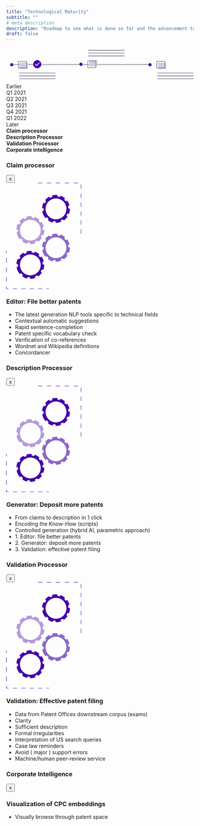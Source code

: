 ```yaml
---
title: "Technological Maturity"
subtitle: ""
# meta description
description: "Roadmap to see what is done so far and the advancement towards future"
draft: false
---
```


<!-- Banner for Roadmap Page-->
<div class='timeline-img'><svg width="926" height="174" viewBox="0 0 926 174" fill="none" xmlns="http://www.w3.org/2000/svg"><g id="roadmap"><path id="Vector" d="M711.102 82.0398H21.1026V84.0398H711.102V82.0398Z" fill="#3F3D56"/><path id="lineOne" d="M242.388 123.89H63.261V125.902H242.388V123.89Z" fill="#3F3D56"/><path id="lineTwo" d="M242.388 137.978H63.261V139.991H242.388V137.978Z" fill="#3F3D56"/><path id="lineThree" d="M242.388 152.067H63.261V154.08H242.388V152.067Z" fill="#3F3D56"/><path id="rectOne" d="M107.194 73.3357H66.904V106.072H107.194V73.3357Z" fill="#D0CDE1"/><path id="Vector_2" d="M101.319 101.035H59.3496V66.6206H101.319V101.035ZM61.0283 99.3565H99.6399V68.2994H61.0283V99.3565Z" fill="#3F3D56"/><path id="Vector_3" d="M27 92.1786C31.4183 92.1786 35 88.5969 35 84.1786C35 79.7603 31.4183 76.1786 27 76.1786C22.5817 76.1786 19 79.7603 19 84.1786C19 88.5969 22.5817 92.1786 27 92.1786Z" fill="#4400AA"/><path id="oneLine" d="M925.388 123.89H746.261V125.902H925.388V123.89Z" fill="#3F3D56"/><path id="twoLine" d="M925.388 137.978H746.261V139.991H925.388V137.978Z" fill="#3F3D56"/><path id="threeLine" d="M925.388 152.067H746.261V154.08H925.388V152.067Z" fill="#3F3D56"/><path id="rectThree" d="M790.194 73.3357H749.904V106.072H790.194V73.3357Z" fill="#D0CDE1"/><path id="Vector_4" d="M784.319 101.035H742.35V66.6206H784.319V101.035ZM744.028 99.3565H782.64V68.2994H744.028V99.3565Z" fill="#3F3D56"/><path id="Vector_5" d="M710 92.1786C714.418 92.1786 718 88.5969 718 84.1786C718 79.7603 714.418 76.1786 710 76.1786C705.582 76.1786 702 79.7603 702 84.1786C702 88.5969 705.582 92.1786 710 92.1786Z" fill="#4400AA"/><path id="line3" d="M584.388 40.1772H405.261V42.1899H584.388V40.1772Z" fill="#3F3D56"/><path id="line2" d="M584.388 26.0886H405.261V28.1013H584.388V26.0886Z" fill="#3F3D56"/><path id="line1" d="M584.388 12H405.261V14.0127H584.388V12Z" fill="#3F3D56"/><path id="rectTwo" d="M449.194 60.0082H408.904V92.744H449.194V60.0082Z" fill="#D0CDE1"/><path id="Vector_6" d="M443.319 99.4591H401.35V65.0444H443.319V99.4591ZM403.028 97.7803H441.64V66.7232H403.028V97.7803Z" fill="#3F3D56"/><path id="Vector_7" d="M369 89.9011C373.418 89.9011 377 86.3194 377 81.9011C377 77.4828 373.418 73.9011 369 73.9011C364.582 73.9011 361 77.4828 361 81.9011C361 86.3194 364.582 89.9011 369 89.9011Z" fill="#4400AA"/><path id="Vector_8" d="M153.102 100.04C163.044 100.04 171.102 91.9809 171.102 82.0398C171.102 72.0987 163.044 64.0398 153.102 64.0398C143.161 64.0398 135.102 72.0987 135.102 82.0398C135.102 91.9809 143.161 100.04 153.102 100.04Z" fill="white"/><path id="Vector_9" d="M153.087 61.7653C149.148 61.7653 145.298 62.9332 142.023 65.1213C138.749 67.3094 136.196 70.4194 134.689 74.0581C133.182 77.6968 132.787 81.7007 133.556 85.5636C134.324 89.4264 136.221 92.9746 139.006 95.7595C141.791 98.5445 145.339 100.441 149.202 101.209C153.065 101.978 157.068 101.583 160.707 100.076C164.346 98.569 167.456 96.0167 169.644 92.7419C171.832 89.4672 173 85.6171 173 81.6786C173 79.0636 172.485 76.4741 171.484 74.0581C170.483 71.6421 169.017 69.4469 167.168 67.5977C165.318 65.7486 163.123 64.2818 160.707 63.2811C158.291 62.2803 155.702 61.7653 153.087 61.7653ZM149.651 90.5898L141.086 82.0242L143.488 79.6216L149.66 85.7927L162.685 72.7674L165.087 75.17L149.651 90.5898Z" fill="#4400AA"/></g></svg>
</div>
<div id="timeline" class="card border-0 shadow">
  <!-- ROADMAP CHART -->
  <div id="life">
    <section class="year" style="left: 30px">Earlier</section>
    <section class="year" style="left: 160px">Q1 2021</section>
    <section class="year" style="left: 290px">Q2 2021</section>
    <section class="year" style="left: 420px">Q3 2021</section>
    <section class="year" style="left: 550px">Q4 2021</section>
    <section class="year" style="left: 680px">Q1 2022</section>
    <section class="year" style="left: 810px">Later</section>
    <div class="event" style="margin-left: 0">
      <div class="time claim" style="width: 422px" data-toggle="modal" data-target='#claim'>
      </div>
      <b>Claim processor</b>
    </div>
    <div class="event" style="margin-left: 0px">
      <div class="time description" style="width: 422px" data-toggle="modal" data-target='#description'></div>
      <b>Description Processor</b> 
    </div>
    <div class="event" style="margin-left: 0px">
      <div class="time validation" style="width: 552px" data-toggle="modal" data-target='#validation'></div>
      <b>Validation Processor</b>
    </div>
    <div class="event" style="margin-left: 0px">
      <div class="time corporate" style="width: 292px" data-toggle="modal" data-target='#corporate'></div>
      <b>Corporate intelligence</b>
    </div>
    <!-- MODAL POPUP  -->
    <div class="modal fade" id='claim'>
      <div class="modal-dialog">
        <div class="modal-content">
          <div class="modal-header">
            <h3>Claim processor</h3>
            <button class="close" type="button" data-dismiss='modal'>x</button>
          </div>
          <div class="modal-body">
            <svg width="202" height="285" viewBox="0 0 202 285" fill="none" xmlns="http://www.w3.org/2000/svg"><path d="M68.05 182.7C66.94 182.6 65.82 182.54 64.69 182.54C61.2058 182.54 57.7388 183.028 54.39 183.99L54.6 188.34L49.12 190.34L46.05 187.53C42.0552 189.834 38.5167 192.85 35.61 196.43L38.27 199.86L34.93 204.64L30.8 204.09C28.837 208.261 27.6671 212.761 27.35 217.36L31.5 218.65V224.48L27.8 226.4C28.9668 233.118 31.9515 239.388 36.43 244.53L40.27 242.53L44.39 246.65L43.14 250.65C46.9033 253.314 51.1281 255.257 55.6 256.38L57.6 252.5L63.34 253.5L64.59 257.5C64.59 257.5 64.65 257.5 64.68 257.5C69.2618 257.501 73.8045 256.657 78.08 255.01L77.49 250.69L82.77 248.23L86.07 250.76C89.8523 248.123 93.1195 244.815 95.71 241L92.71 237.81L95.63 232.76L99.81 232.94C101.329 228.809 102.104 224.441 102.1 220.04V219.41L97.85 218.49L97.34 212.68L100.86 210.44C99.6749 205.984 97.6745 201.787 94.96 198.06L90.96 199.74L87.21 195.27L88.8 191.43C85.2786 188.452 81.2375 186.15 76.88 184.64L74.56 188.32L68.93 186.81L68.05 182.7ZM92.73 220C92.73 225.538 91.0878 230.951 88.0111 235.556C84.9344 240.161 80.5614 243.749 75.4451 245.869C70.3288 247.988 64.6989 248.542 59.2674 247.462C53.836 246.382 48.8469 243.715 44.931 239.799C41.0151 235.883 38.3484 230.894 37.268 225.463C36.1876 220.031 36.7421 214.401 38.8613 209.285C40.9806 204.169 44.5694 199.796 49.174 196.719C53.7786 193.642 59.1921 192 64.73 192C72.1503 192.018 79.2615 194.974 84.5085 200.221C89.7556 205.468 92.7115 212.58 92.73 220V220Z" fill="#4400AA"/><path opacity="0.6" d="M137.05 136.7C135.94 136.6 134.82 136.54 133.69 136.54C130.206 136.54 126.739 137.028 123.39 137.99L123.6 142.34L118.12 144.34L115.05 141.53C111.055 143.834 107.517 146.85 104.61 150.43L107.27 153.86L103.93 158.64L99.8 158.09C97.837 162.261 96.6671 166.761 96.35 171.36L100.5 172.65V178.48L96.8 180.4C97.9668 187.118 100.951 193.388 105.43 198.53L109.27 196.53L113.39 200.65L112.14 204.65C115.903 207.314 120.128 209.257 124.6 210.38L126.6 206.5L132.34 207.5L133.59 211.5C133.59 211.5 133.65 211.5 133.68 211.5C138.262 211.501 142.804 210.657 147.08 209.01L146.49 204.69L151.77 202.23L155.07 204.76C158.852 202.123 162.12 198.815 164.71 195L161.71 191.81L164.63 186.76L168.81 186.94C170.329 182.809 171.104 178.441 171.1 174.04V173.41L166.85 172.49L166.34 166.68L169.86 164.44C168.675 159.984 166.674 155.787 163.96 152.06L159.96 153.74L156.21 149.27L157.8 145.43C154.279 142.452 150.237 140.15 145.88 138.64L143.56 142.32L137.93 140.81L137.05 136.7ZM161.73 174C161.73 179.538 160.088 184.951 157.011 189.556C153.934 194.161 149.561 197.749 144.445 199.869C139.329 201.988 133.699 202.542 128.267 201.462C122.836 200.382 117.847 197.715 113.931 193.799C110.015 189.883 107.348 184.894 106.268 179.463C105.188 174.031 105.742 168.401 107.861 163.285C109.981 158.169 113.569 153.796 118.174 150.719C122.779 147.642 128.192 146 133.73 146C141.15 146.018 148.262 148.974 153.509 154.221C158.756 159.468 161.711 166.58 161.73 174Z" fill="#4400AA"/><path opacity="0.4" d="M68.05 89.7C66.94 89.6 65.82 89.54 64.69 89.54C61.2058 89.5403 57.7388 90.0284 54.39 90.99L54.6 95.34L49.12 97.34L46.05 94.53C42.0552 96.8336 38.5167 99.8501 35.61 103.43L38.27 106.86L34.93 111.64L30.8 111.09C28.837 115.261 27.6671 119.761 27.35 124.36L31.5 125.65V131.48L27.8 133.4C28.9668 140.118 31.9515 146.388 36.43 151.53L40.27 149.53L44.39 153.65L43.14 157.65C46.9033 160.314 51.1281 162.257 55.6 163.38L57.6 159.5L63.34 160.5L64.59 164.5C64.59 164.5 64.65 164.5 64.68 164.5C69.2618 164.501 73.8045 163.657 78.08 162.01L77.49 157.69L82.77 155.23L86.07 157.76C89.8523 155.123 93.1195 151.815 95.71 148L92.71 144.81L95.63 139.76L99.81 139.94C101.329 135.809 102.104 131.441 102.1 127.04V126.41L97.85 125.49L97.34 119.68L100.86 117.44C99.6749 112.984 97.6745 108.787 94.96 105.06L90.96 106.74L87.21 102.27L88.8 98.43C85.2786 95.4521 81.2375 93.1501 76.88 91.64L74.56 95.32L68.93 93.81L68.05 89.7ZM92.73 127C92.73 132.538 91.0878 137.951 88.0111 142.556C84.9344 147.161 80.5614 150.749 75.4451 152.869C70.3288 154.988 64.6989 155.542 59.2674 154.462C53.836 153.382 48.8469 150.715 44.931 146.799C41.0151 142.883 38.3484 137.894 37.268 132.463C36.1876 127.031 36.7421 121.401 38.8613 116.285C40.9806 111.169 44.5694 106.796 49.174 103.719C53.7786 100.642 59.1921 99 64.73 99C72.1503 99.0185 79.2615 101.974 84.5085 107.221C89.7556 112.468 92.7115 119.58 92.73 127V127Z" fill="#4400AA"/><path d="M137.05 32.7C135.94 32.6 134.82 32.54 133.69 32.54C130.206 32.5403 126.739 33.0284 123.39 33.99L123.6 38.34L118.12 40.34L115.05 37.53C111.055 39.8336 107.517 42.8501 104.61 46.43L107.27 49.86L103.93 54.64L99.8 54.09C97.837 58.2611 96.6671 62.761 96.35 67.36L100.5 68.65V74.48L96.8 76.4C97.9668 83.1181 100.951 89.3883 105.43 94.53L109.27 92.53L113.39 96.65L112.14 100.65C115.903 103.314 120.128 105.257 124.6 106.38L126.6 102.5L132.34 103.5L133.59 107.5C133.59 107.5 133.65 107.5 133.68 107.5C138.262 107.501 142.804 106.657 147.08 105.01L146.49 100.69L151.77 98.23L155.07 100.76C158.852 98.1226 162.12 94.8146 164.71 91L161.71 87.81L164.63 82.76L168.81 82.94C170.329 78.8089 171.104 74.4415 171.1 70.04V69.41L166.85 68.49L166.34 62.68L169.86 60.44C168.675 55.9843 166.674 51.7868 163.96 48.06L159.96 49.74L156.21 45.27L157.8 41.43C154.279 38.4521 150.237 36.1501 145.88 34.64L143.56 38.32L137.93 36.81L137.05 32.7ZM161.73 70C161.73 75.5379 160.088 80.9514 157.011 85.556C153.934 90.1605 149.561 93.7494 144.445 95.8686C139.329 97.9879 133.699 98.5424 128.267 97.462C122.836 96.3816 117.847 93.7149 113.931 89.799C110.015 85.8831 107.348 80.894 106.268 75.4625C105.188 70.0311 105.742 64.4012 107.861 59.2849C109.981 54.1686 113.569 49.7956 118.174 46.7189C122.779 43.6422 128.192 42 133.73 42C141.15 42.0185 148.262 44.9744 153.509 50.2214C158.756 55.4685 161.711 62.5796 161.73 70V70Z" fill="#4400AA"/><path d="M0.5 183L0.5 189" stroke="#4400AA" stroke-miterlimit="10"/><path d="M0.5 201.71L0.5 271.64" stroke="#4400AA" stroke-miterlimit="10" stroke-dasharray="12.71 12.71"/><path d="M0.5 278L0.5 284H6.5" stroke="#4400AA" stroke-miterlimit="10"/><path d="M17.83 284H102.83" stroke="#4400AA" stroke-miterlimit="10" stroke-dasharray="11.33 11.33"/><path d="M108.5 284H114.5" stroke="#4400AA" stroke-miterlimit="10"/><path d="M201 136.5V0.5H82" stroke="#4400AA" stroke-miterlimit="10" stroke-dasharray="12 12"/></svg>              
              <div class="popup-content"><h3>Editor: File better patents</h3>
                <ul>
                <li>The latest generation NLP tools specific to technical fields </li>
                <li>Contextual automatic suggestions</li>
                <li>Rapid sentence-completion</li>
                <li>Patent specific vocabulary check</li>
                <li>Verification of co-references</li>
                <li>Wordnet and Wikipedia definitions</li>
                <li>Concordancer</li>
                </ul>
              </div>
        </div>
<!-- END MODAL-CONTENT -->
</div>
<!-- END MODAL-DIALOG -->
    </div>
    </div>
<!-- END MODAL  -->
<!-- MODAL POPUP  -->
<div class="modal fade" id='description'>
<div class="modal-dialog">
<div class="modal-content">
<div class="modal-header text-center">
<h3>Description Processor <br>  </h3>
<button class="close" type="button" data-dismiss='modal'>x</button>
</div>
<div class="modal-body">
  <svg width="202" height="285" viewBox="0 0 202 285" fill="none" xmlns="http://www.w3.org/2000/svg"><path d="M68.05 182.7C66.94 182.6 65.82 182.54 64.69 182.54C61.2058 182.54 57.7388 183.028 54.39 183.99L54.6 188.34L49.12 190.34L46.05 187.53C42.0552 189.834 38.5167 192.85 35.61 196.43L38.27 199.86L34.93 204.64L30.8 204.09C28.837 208.261 27.6671 212.761 27.35 217.36L31.5 218.65V224.48L27.8 226.4C28.9668 233.118 31.9515 239.388 36.43 244.53L40.27 242.53L44.39 246.65L43.14 250.65C46.9033 253.314 51.1281 255.257 55.6 256.38L57.6 252.5L63.34 253.5L64.59 257.5C64.59 257.5 64.65 257.5 64.68 257.5C69.2618 257.501 73.8045 256.657 78.08 255.01L77.49 250.69L82.77 248.23L86.07 250.76C89.8523 248.123 93.1195 244.815 95.71 241L92.71 237.81L95.63 232.76L99.81 232.94C101.329 228.809 102.104 224.441 102.1 220.04V219.41L97.85 218.49L97.34 212.68L100.86 210.44C99.6749 205.984 97.6745 201.787 94.96 198.06L90.96 199.74L87.21 195.27L88.8 191.43C85.2786 188.452 81.2375 186.15 76.88 184.64L74.56 188.32L68.93 186.81L68.05 182.7ZM92.73 220C92.73 225.538 91.0878 230.951 88.0111 235.556C84.9344 240.161 80.5614 243.749 75.4451 245.869C70.3288 247.988 64.6989 248.542 59.2674 247.462C53.836 246.382 48.8469 243.715 44.931 239.799C41.0151 235.883 38.3484 230.894 37.268 225.463C36.1876 220.031 36.7421 214.401 38.8613 209.285C40.9806 204.169 44.5694 199.796 49.174 196.719C53.7786 193.642 59.1921 192 64.73 192C72.1503 192.018 79.2615 194.974 84.5085 200.221C89.7556 205.468 92.7115 212.58 92.73 220V220Z" fill="#4400AA"/><path opacity="0.6" d="M137.05 136.7C135.94 136.6 134.82 136.54 133.69 136.54C130.206 136.54 126.739 137.028 123.39 137.99L123.6 142.34L118.12 144.34L115.05 141.53C111.055 143.834 107.517 146.85 104.61 150.43L107.27 153.86L103.93 158.64L99.8 158.09C97.837 162.261 96.6671 166.761 96.35 171.36L100.5 172.65V178.48L96.8 180.4C97.9668 187.118 100.951 193.388 105.43 198.53L109.27 196.53L113.39 200.65L112.14 204.65C115.903 207.314 120.128 209.257 124.6 210.38L126.6 206.5L132.34 207.5L133.59 211.5C133.59 211.5 133.65 211.5 133.68 211.5C138.262 211.501 142.804 210.657 147.08 209.01L146.49 204.69L151.77 202.23L155.07 204.76C158.852 202.123 162.12 198.815 164.71 195L161.71 191.81L164.63 186.76L168.81 186.94C170.329 182.809 171.104 178.441 171.1 174.04V173.41L166.85 172.49L166.34 166.68L169.86 164.44C168.675 159.984 166.674 155.787 163.96 152.06L159.96 153.74L156.21 149.27L157.8 145.43C154.279 142.452 150.237 140.15 145.88 138.64L143.56 142.32L137.93 140.81L137.05 136.7ZM161.73 174C161.73 179.538 160.088 184.951 157.011 189.556C153.934 194.161 149.561 197.749 144.445 199.869C139.329 201.988 133.699 202.542 128.267 201.462C122.836 200.382 117.847 197.715 113.931 193.799C110.015 189.883 107.348 184.894 106.268 179.463C105.188 174.031 105.742 168.401 107.861 163.285C109.981 158.169 113.569 153.796 118.174 150.719C122.779 147.642 128.192 146 133.73 146C141.15 146.018 148.262 148.974 153.509 154.221C158.756 159.468 161.711 166.58 161.73 174Z" fill="#4400AA"/><path opacity="0.4" d="M68.05 89.7C66.94 89.6 65.82 89.54 64.69 89.54C61.2058 89.5403 57.7388 90.0284 54.39 90.99L54.6 95.34L49.12 97.34L46.05 94.53C42.0552 96.8336 38.5167 99.8501 35.61 103.43L38.27 106.86L34.93 111.64L30.8 111.09C28.837 115.261 27.6671 119.761 27.35 124.36L31.5 125.65V131.48L27.8 133.4C28.9668 140.118 31.9515 146.388 36.43 151.53L40.27 149.53L44.39 153.65L43.14 157.65C46.9033 160.314 51.1281 162.257 55.6 163.38L57.6 159.5L63.34 160.5L64.59 164.5C64.59 164.5 64.65 164.5 64.68 164.5C69.2618 164.501 73.8045 163.657 78.08 162.01L77.49 157.69L82.77 155.23L86.07 157.76C89.8523 155.123 93.1195 151.815 95.71 148L92.71 144.81L95.63 139.76L99.81 139.94C101.329 135.809 102.104 131.441 102.1 127.04V126.41L97.85 125.49L97.34 119.68L100.86 117.44C99.6749 112.984 97.6745 108.787 94.96 105.06L90.96 106.74L87.21 102.27L88.8 98.43C85.2786 95.4521 81.2375 93.1501 76.88 91.64L74.56 95.32L68.93 93.81L68.05 89.7ZM92.73 127C92.73 132.538 91.0878 137.951 88.0111 142.556C84.9344 147.161 80.5614 150.749 75.4451 152.869C70.3288 154.988 64.6989 155.542 59.2674 154.462C53.836 153.382 48.8469 150.715 44.931 146.799C41.0151 142.883 38.3484 137.894 37.268 132.463C36.1876 127.031 36.7421 121.401 38.8613 116.285C40.9806 111.169 44.5694 106.796 49.174 103.719C53.7786 100.642 59.1921 99 64.73 99C72.1503 99.0185 79.2615 101.974 84.5085 107.221C89.7556 112.468 92.7115 119.58 92.73 127V127Z" fill="#4400AA"/><path d="M137.05 32.7C135.94 32.6 134.82 32.54 133.69 32.54C130.206 32.5403 126.739 33.0284 123.39 33.99L123.6 38.34L118.12 40.34L115.05 37.53C111.055 39.8336 107.517 42.8501 104.61 46.43L107.27 49.86L103.93 54.64L99.8 54.09C97.837 58.2611 96.6671 62.761 96.35 67.36L100.5 68.65V74.48L96.8 76.4C97.9668 83.1181 100.951 89.3883 105.43 94.53L109.27 92.53L113.39 96.65L112.14 100.65C115.903 103.314 120.128 105.257 124.6 106.38L126.6 102.5L132.34 103.5L133.59 107.5C133.59 107.5 133.65 107.5 133.68 107.5C138.262 107.501 142.804 106.657 147.08 105.01L146.49 100.69L151.77 98.23L155.07 100.76C158.852 98.1226 162.12 94.8146 164.71 91L161.71 87.81L164.63 82.76L168.81 82.94C170.329 78.8089 171.104 74.4415 171.1 70.04V69.41L166.85 68.49L166.34 62.68L169.86 60.44C168.675 55.9843 166.674 51.7868 163.96 48.06L159.96 49.74L156.21 45.27L157.8 41.43C154.279 38.4521 150.237 36.1501 145.88 34.64L143.56 38.32L137.93 36.81L137.05 32.7ZM161.73 70C161.73 75.5379 160.088 80.9514 157.011 85.556C153.934 90.1605 149.561 93.7494 144.445 95.8686C139.329 97.9879 133.699 98.5424 128.267 97.462C122.836 96.3816 117.847 93.7149 113.931 89.799C110.015 85.8831 107.348 80.894 106.268 75.4625C105.188 70.0311 105.742 64.4012 107.861 59.2849C109.981 54.1686 113.569 49.7956 118.174 46.7189C122.779 43.6422 128.192 42 133.73 42C141.15 42.0185 148.262 44.9744 153.509 50.2214C158.756 55.4685 161.711 62.5796 161.73 70V70Z" fill="#4400AA"/><path d="M0.5 183L0.5 189" stroke="#4400AA" stroke-miterlimit="10"/><path d="M0.5 201.71L0.5 271.64" stroke="#4400AA" stroke-miterlimit="10" stroke-dasharray="12.71 12.71"/> <path d="M0.5 278L0.5 284H6.5" stroke="#4400AA" stroke-miterlimit="10"/><path d="M17.83 284H102.83" stroke="#4400AA" stroke-miterlimit="10" stroke-dasharray="11.33 11.33"/><path d="M108.5 284H114.5" stroke="#4400AA" stroke-miterlimit="10"/><path d="M201 136.5V0.5H82" stroke="#4400AA" stroke-miterlimit="10" stroke-dasharray="12 12"/></svg>
  <div class="popup-content"><h3>Generator: Deposit more patents</h3>
    <ul>
    <li>From claims to description in 1 click</li>
    <li>Encoding the Know-How
    (scripts)</li>
    <li>Controlled generation
    (hybrid AI, parametric approach)</li>
    <li>1. Editor: file better patents</li>
    <li>2. Generator: deposit more patents</li>
    <li>3. Validation: effective patent filing</li>
    </ul>
    </div>
</div>  
</div>
<!-- END MODAL-CONTENT -->
</div>
<!-- END MODAL-DIALOG -->
</div>
<!-- END MODAL  -->
<!-- MODAL POPUP  -->
<div class="modal fade" id='validation'>
<div class="modal-dialog modal-lg">
<div class="modal-content">
<div class="modal-header">
<h3>Validation Processor <br> </h3>
<button class="close" type="button" data-dismiss='modal'>x</button>
</div>
<div class="modal-body">
  <svg width="202" height="285" viewBox="0 0 202 285" fill="none" xmlns="http://www.w3.org/2000/svg">    <path d="M68.05 182.7C66.94 182.6 65.82 182.54 64.69 182.54C61.2058 182.54 57.7388 183.028 54.39 183.99L54.6 188.34L49.12 190.34L46.05 187.53C42.0552 189.834 38.5167 192.85 35.61 196.43L38.27 199.86L34.93 204.64L30.8 204.09C28.837 208.261 27.6671 212.761 27.35 217.36L31.5 218.65V224.48L27.8 226.4C28.9668 233.118 31.9515 239.388 36.43 244.53L40.27 242.53L44.39 246.65L43.14 250.65C46.9033 253.314 51.1281 255.257 55.6 256.38L57.6 252.5L63.34 253.5L64.59 257.5C64.59 257.5 64.65 257.5 64.68 257.5C69.2618 257.501 73.8045 256.657 78.08 255.01L77.49 250.69L82.77 248.23L86.07 250.76C89.8523 248.123 93.1195 244.815 95.71 241L92.71 237.81L95.63 232.76L99.81 232.94C101.329 228.809 102.104 224.441 102.1 220.04V219.41L97.85 218.49L97.34 212.68L100.86 210.44C99.6749 205.984 97.6745 201.787 94.96 198.06L90.96 199.74L87.21 195.27L88.8 191.43C85.2786 188.452 81.2375 186.15 76.88 184.64L74.56 188.32L68.93 186.81L68.05 182.7ZM92.73 220C92.73 225.538 91.0878 230.951 88.0111 235.556C84.9344 240.161 80.5614 243.749 75.4451 245.869C70.3288 247.988 64.6989 248.542 59.2674 247.462C53.836 246.382 48.8469 243.715 44.931 239.799C41.0151 235.883 38.3484 230.894 37.268 225.463C36.1876 220.031 36.7421 214.401 38.8613 209.285C40.9806 204.169 44.5694 199.796 49.174 196.719C53.7786 193.642 59.1921 192 64.73 192C72.1503 192.018 79.2615 194.974 84.5085 200.221C89.7556 205.468 92.7115 212.58 92.73 220V220Z" fill="#4400AA"/>    <path opacity="0.6" d="M137.05 136.7C135.94 136.6 134.82 136.54 133.69 136.54C130.206 136.54 126.739 137.028 123.39 137.99L123.6 142.34L118.12 144.34L115.05 141.53C111.055 143.834 107.517 146.85 104.61 150.43L107.27 153.86L103.93 158.64L99.8 158.09C97.837 162.261 96.6671 166.761 96.35 171.36L100.5 172.65V178.48L96.8 180.4C97.9668 187.118 100.951 193.388 105.43 198.53L109.27 196.53L113.39 200.65L112.14 204.65C115.903 207.314 120.128 209.257 124.6 210.38L126.6 206.5L132.34 207.5L133.59 211.5C133.59 211.5 133.65 211.5 133.68 211.5C138.262 211.501 142.804 210.657 147.08 209.01L146.49 204.69L151.77 202.23L155.07 204.76C158.852 202.123 162.12 198.815 164.71 195L161.71 191.81L164.63 186.76L168.81 186.94C170.329 182.809 171.104 178.441 171.1 174.04V173.41L166.85 172.49L166.34 166.68L169.86 164.44C168.675 159.984 166.674 155.787 163.96 152.06L159.96 153.74L156.21 149.27L157.8 145.43C154.279 142.452 150.237 140.15 145.88 138.64L143.56 142.32L137.93 140.81L137.05 136.7ZM161.73 174C161.73 179.538 160.088 184.951 157.011 189.556C153.934 194.161 149.561 197.749 144.445 199.869C139.329 201.988 133.699 202.542 128.267 201.462C122.836 200.382 117.847 197.715 113.931 193.799C110.015 189.883 107.348 184.894 106.268 179.463C105.188 174.031 105.742 168.401 107.861 163.285C109.981 158.169 113.569 153.796 118.174 150.719C122.779 147.642 128.192 146 133.73 146C141.15 146.018 148.262 148.974 153.509 154.221C158.756 159.468 161.711 166.58 161.73 174Z" fill="#4400AA"/>    <path opacity="0.4" d="M68.05 89.7C66.94 89.6 65.82 89.54 64.69 89.54C61.2058 89.5403 57.7388 90.0284 54.39 90.99L54.6 95.34L49.12 97.34L46.05 94.53C42.0552 96.8336 38.5167 99.8501 35.61 103.43L38.27 106.86L34.93 111.64L30.8 111.09C28.837 115.261 27.6671 119.761 27.35 124.36L31.5 125.65V131.48L27.8 133.4C28.9668 140.118 31.9515 146.388 36.43 151.53L40.27 149.53L44.39 153.65L43.14 157.65C46.9033 160.314 51.1281 162.257 55.6 163.38L57.6 159.5L63.34 160.5L64.59 164.5C64.59 164.5 64.65 164.5 64.68 164.5C69.2618 164.501 73.8045 163.657 78.08 162.01L77.49 157.69L82.77 155.23L86.07 157.76C89.8523 155.123 93.1195 151.815 95.71 148L92.71 144.81L95.63 139.76L99.81 139.94C101.329 135.809 102.104 131.441 102.1 127.04V126.41L97.85 125.49L97.34 119.68L100.86 117.44C99.6749 112.984 97.6745 108.787 94.96 105.06L90.96 106.74L87.21 102.27L88.8 98.43C85.2786 95.4521 81.2375 93.1501 76.88 91.64L74.56 95.32L68.93 93.81L68.05 89.7ZM92.73 127C92.73 132.538 91.0878 137.951 88.0111 142.556C84.9344 147.161 80.5614 150.749 75.4451 152.869C70.3288 154.988 64.6989 155.542 59.2674 154.462C53.836 153.382 48.8469 150.715 44.931 146.799C41.0151 142.883 38.3484 137.894 37.268 132.463C36.1876 127.031 36.7421 121.401 38.8613 116.285C40.9806 111.169 44.5694 106.796 49.174 103.719C53.7786 100.642 59.1921 99 64.73 99C72.1503 99.0185 79.2615 101.974 84.5085 107.221C89.7556 112.468 92.7115 119.58 92.73 127V127Z" fill="#4400AA"/>    <path d="M137.05 32.7C135.94 32.6 134.82 32.54 133.69 32.54C130.206 32.5403 126.739 33.0284 123.39 33.99L123.6 38.34L118.12 40.34L115.05 37.53C111.055 39.8336 107.517 42.8501 104.61 46.43L107.27 49.86L103.93 54.64L99.8 54.09C97.837 58.2611 96.6671 62.761 96.35 67.36L100.5 68.65V74.48L96.8 76.4C97.9668 83.1181 100.951 89.3883 105.43 94.53L109.27 92.53L113.39 96.65L112.14 100.65C115.903 103.314 120.128 105.257 124.6 106.38L126.6 102.5L132.34 103.5L133.59 107.5C133.59 107.5 133.65 107.5 133.68 107.5C138.262 107.501 142.804 106.657 147.08 105.01L146.49 100.69L151.77 98.23L155.07 100.76C158.852 98.1226 162.12 94.8146 164.71 91L161.71 87.81L164.63 82.76L168.81 82.94C170.329 78.8089 171.104 74.4415 171.1 70.04V69.41L166.85 68.49L166.34 62.68L169.86 60.44C168.675 55.9843 166.674 51.7868 163.96 48.06L159.96 49.74L156.21 45.27L157.8 41.43C154.279 38.4521 150.237 36.1501 145.88 34.64L143.56 38.32L137.93 36.81L137.05 32.7ZM161.73 70C161.73 75.5379 160.088 80.9514 157.011 85.556C153.934 90.1605 149.561 93.7494 144.445 95.8686C139.329 97.9879 133.699 98.5424 128.267 97.462C122.836 96.3816 117.847 93.7149 113.931 89.799C110.015 85.8831 107.348 80.894 106.268 75.4625C105.188 70.0311 105.742 64.4012 107.861 59.2849C109.981 54.1686 113.569 49.7956 118.174 46.7189C122.779 43.6422 128.192 42 133.73 42C141.15 42.0185 148.262 44.9744 153.509 50.2214C158.756 55.4685 161.711 62.5796 161.73 70V70Z" fill="#4400AA"/>    <path d="M0.5 183L0.5 189" stroke="#4400AA" stroke-miterlimit="10"/>    <path d="M0.5 201.71L0.5 271.64" stroke="#4400AA" stroke-miterlimit="10" stroke-dasharray="12.71 12.71"/>    <path d="M0.5 278L0.5 284H6.5" stroke="#4400AA" stroke-miterlimit="10"/>    <path d="M17.83 284H102.83" stroke="#4400AA" stroke-miterlimit="10" stroke-dasharray="11.33 11.33"/>    <path d="M108.5 284H114.5" stroke="#4400AA" stroke-miterlimit="10"/>    <path d="M201 136.5V0.5H82" stroke="#4400AA" stroke-miterlimit="10" stroke-dasharray="12 12"/>    </svg>    
  <div class="popup-content"><h3>Validation: Effective patent filing</h3>
    <ul>
    <li>Data from Patent Offices downstream corpus (exams)</li>
    <li>Clarity</li>
    <li>Sufficient description</li>
    <li>Formal irregularities</li>
    <li>Interpretation of US search queries</li>
    <li>Case law reminders</li>
    <li>Avoid ( major ) support errors</li>
    <li>Machine/human peer-review service</li>
    </ul> 
</div>  
 </div>
<!-- END MODAL-CONTENT -->
</div>
<!-- END MODAL-DIALOG -->
</div>
</div>
<!-- END MODAL  -->
<!-- MODAL POPUP  -->
<div class="modal w-100 fade" id='corporate'>
  <div class="modal-dialog modal-lg">
  <div class="modal-content corporate">
  <div class="modal-header">
  <h3>Corporate Intelligence</h3>
  <button class="close" type="button" data-dismiss='modal'>x</button>
  </div>
  <div class="modal-body">    
    <div class="popup-content"><h3>Visualization of CPC embeddings</h3>
      <ul>
      <li>Visually browse through patent space</li>
      </ul> 
  </div>  
  </div>
  <!-- END MODAL-CONTENT -->
  </div>
  <!-- END MODAL-DIALOG -->
  </div>
</div>
</div>
</div>
